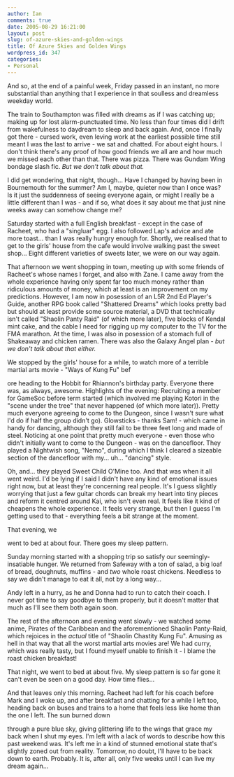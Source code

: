 ```yaml
---
author: Ian
comments: true
date: 2005-08-29 16:21:00
layout: post
slug: of-azure-skies-and-golden-wings
title: Of Azure Skies and Golden Wings
wordpress_id: 347
categories:
- Personal
---
```


And so, at the end of a painful week, Friday passed in an instant, no more substantial than anything that I experience in that soulless and dreamless weekday world.  

The train to Southampton was filled with dreams as if I was catching up; making up for lost alarm-punctuated time.  No less than four times did I drift from wakefulness to daydream to sleep and back again.  And, once I finally got there - cursed work, even leving work at the earliest possible time still meant I was the last to arrive - we sat and chatted.  For about eight hours.  I don't think there's any proof of how good friends we all are and how much we missed each other than that.  There was pizza.  There was Gundam Wing bondage slash fic.  <i>But we don't talk about that.</i>  

I did get wondering, that night, though...  Have I changed by having been in Bournemouth for the summer?  Am I, maybe, quieter now than I once was?  Is it just the suddenness of seeing everyone again, or might I really be a little different than I was - and if so, what does it say about me that just nine weeks away can somehow change me?  

Saturday started with a full English breakfast - except in the case of Racheet, who had a "singluar" egg.  I also followed Lap's advice and ate more toast... than I was really hungry enough for.  Shortly, we realised that to get to the girls' house from the cafe would involve walking past the sweet shop...  Eight different varieties of sweets later, we were on our way again.  

That afternoon we went shopping in town, meeting up with some friends of Racheet's whose names I forget, and also with Zane.  I came away from the whole experience having only spent far too much money rather than ridiculous amounts of money, which at least is an improvement on my predictions.  However, I am now in posession of an L5R 2nd Ed Player's Guide, another RPG book called "Shattered Dreams" which looks pretty bad but should at least provide some source material, a DVD that technically isn't called "Shaolin Panty Raid" (of which more later), five blocks of Kendal mint cake, and the cable I need for rigging up my computer to the TV for the FMA marathon.  At the time, I was also in posession of a stomach full of Shakeaway and chicken ramen.  There was also the Galaxy Angel plan - <i>but we don't talk about that either.</i>  

We stopped by the girls' house for a while, to watch more of a terrible martial arts movie - "Ways of Kung Fu" bef  

ore heading to the Hobbit for Rhiannon's birthday party.  Everyone there was, as always, awesome.  Highlights of the evening: Recruiting a member for GameSoc before term started (which involved me playing Kotori in the "scene under the tree" that never happened (of which more later)).  Pretty much everyone agreeing to come to the Dungeon, since I wasn't sure what I'd do if half the group didn't go).  Glowsticks - thanks Sam! - which came in handy for dancing, although they still fail to be three feet long and made of steel.  Noticing at one point that pretty much everyone - even those who didn't initially want to come to the Dungeon - was on the dancefloor.  They played a Nightwish song, "Nemo", during which I think I cleared a sizeable section of the dancefloor with my... uh... "dancing" style.  

Oh, and... they played Sweet Child O'Mine too.  And that was when it all went weird.  I'd be lying if I said I didn't have any kind of emotional issues right now, but at least they're concerning real people.  It's I guess slightly worrying that just a few guitar chords can break my heart into tiny pieces and reform it centred around Kai, who isn't even real.  It feels like it kind of cheapens the whole experience.  It feels very strange, but then I guess I'm getting used to that - everything feels a bit strange at the moment.  

That evening, we  

went to bed at about four.  There goes my sleep pattern.  

Sunday morning started with a shopping trip so satisfy our seemingly-insatiable hunger.  We returned from Safeway with a ton of salad, a big loaf of bread, doughnuts, muffins - and *two* whole roast chickens.  Needless to say we didn't manage to eat it all, not by a long way...  

Andy left in a hurry, as he and Donna had to run to catch their coach.  I never got time to say goodbye to them properly, but it doesn't matter that much as I'll see them both again soon.  

The rest of the afternoon and evening went slowly - we watched some anime, Pirates of the Caribbean and the aforementioned Shaolin Panty-Raid, which rejoices in the *actual* title of "Shaolin Chastity Kung Fu".  Amusing as hell in that way that all the worst martial arts movies are!  We had curry, which was really tasty, but I found myself unable to finish it - I blame the roast chicken breakfast!  

That night, we went to bed at about five.  My sleep pattern is so far gone it can't even be seen on a good day.  How time flies...  

And that leaves only this morning.  Racheet had left for his coach before Mark and I woke up, and after breakfast and chatting for a while I left too, heading back on buses and trains to a home that feels less like home than the one I left.  The sun burned down  

through a pure blue sky, giving glittering life to the wings that grace my back when I shut my eyes.  I'm left with a lack of words to describe how this past weekend was.  It's left me in a kind of stunned emotional state that's slightly zoned out from reality.  Tomorrow, no doubt, I'll have to be back down to earth.  Probably.  It is, after all, only five weeks until I can live my dream again...
